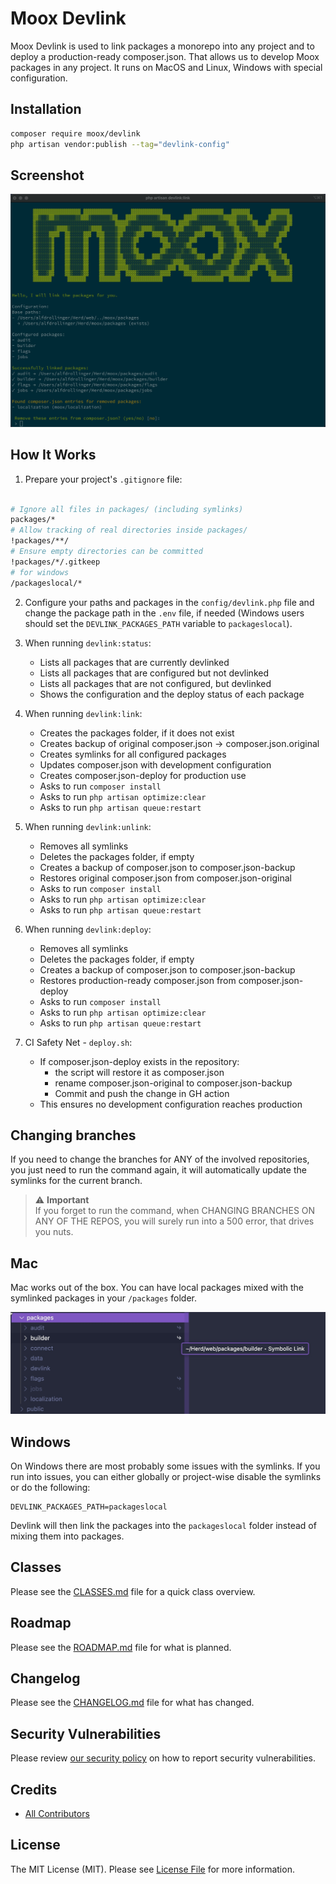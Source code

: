 # Moox Devlink

Moox Devlink is used to link packages a monorepo into any project and to deploy a production-ready composer.json. That allows us to develop Moox packages in any project. It runs on MacOS and Linux, Windows with special configuration.

## Installation

```bash
composer require moox/devlink
php artisan vendor:publish --tag="devlink-config"
```

## Screenshot

![Moox Devlink](./devlink.jpg)

## How It Works

1. Prepare your project's `.gitignore` file:

```bash

# Ignore all files in packages/ (including symlinks)
packages/*
# Allow tracking of real directories inside packages/
!packages/**/
# Ensure empty directories can be committed
!packages/*/.gitkeep
# for windows
/packageslocal/*

```

2. Configure your paths and packages in the `config/devlink.php` file and change the package path in the `.env` file, if needed (Windows users should set the `DEVLINK_PACKAGES_PATH` variable to `packageslocal`).

3. When running `devlink:status`:

    - Lists all packages that are currently devlinked
    - Lists all packages that are configured but not devlinked
    - Lists all packages that are not configured, but devlinked
    - Shows the configuration and the deploy status of each package

4. When running `devlink:link`:

    - Creates the packages folder, if it does not exist
    - Creates backup of original composer.json → composer.json.original
    - Creates symlinks for all configured packages
    - Updates composer.json with development configuration
    - Creates composer.json-deploy for production use
    - Asks to run `composer install`
    - Asks to run `php artisan optimize:clear`
    - Asks to run `php artisan queue:restart`

5. When running `devlink:unlink`:

    - Removes all symlinks
    - Deletes the packages folder, if empty
    - Creates a backup of composer.json to composer.json-backup
    - Restores original composer.json from composer.json-original
    - Asks to run `composer install`
    - Asks to run `php artisan optimize:clear`
    - Asks to run `php artisan queue:restart`

6. When running `devlink:deploy`:

    - Removes all symlinks
    - Deletes the packages folder, if empty
    - Creates a backup of composer.json to composer.json-backup
    - Restores production-ready composer.json from composer.json-deploy
    - Asks to run `composer install`
    - Asks to run `php artisan optimize:clear`
    - Asks to run `php artisan queue:restart`

7. CI Safety Net - `deploy.sh`:

    - If composer.json-deploy exists in the repository:
        - the script will restore it as composer.json
        - rename composer.json-original to composer.json-backup
        - Commit and push the change in GH action
    - This ensures no development configuration reaches production

## Changing branches

If you need to change the branches for ANY of the involved repositories, you just need to run the command again, it will automatically update the symlinks for the current branch.

> ⚠️ **Important**  
> If you forget to run the command, when CHANGING BRANCHES ON ANY OF THE REPOS, you will surely run into a 500 error, that drives you nuts.

## Mac

Mac works out of the box. You can have local packages mixed with the symlinked packages in your `/packages` folder.

![Moox Devlink](./devlink-mix.jpg)

## Windows

On Windows there are most probably some issues with the symlinks. If you run into issues, you can either globally or project-wise disable the symlinks or do the following:

```env
DEVLINK_PACKAGES_PATH=packageslocal
```

Devlink will then link the packages into the `packageslocal` folder instead of mixing them into packages.

## Classes

Please see the [CLASSES.md](./CLASSES.md) file for a quick class overview.

## Roadmap

Please see the [ROADMAP.md](./ROADMAP.md) file for what is planned.

## Changelog

Please see the [CHANGELOG.md](./CHANGELOG.md) file for what has changed.

## Security Vulnerabilities

Please review [our security policy](https://github.com/mooxphp/moox/security/policy) on how to report security vulnerabilities.

## Credits

-   [All Contributors](../../contributors)

## License

The MIT License (MIT). Please see [License File](LICENSE.md) for more information.
